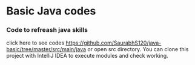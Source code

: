 # Basic Java codes
### Code to refreash java skills
click here to see codes https://github.com/SaurabhS120/java-basic/tree/master/src/main/java or open src directory.
You can clone this project with IntelliJ IDEA to execute modules and check working.
